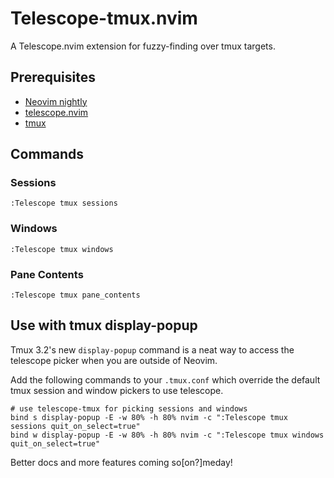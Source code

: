 # Telescope-tmux.nvim

A Telescope.nvim extension for fuzzy-finding over tmux targets.

## Prerequisites

- [Neovim nightly](https://github.com/neovim/neovim/releases/tag/nightly)
- [telescope.nvim](https://github.com/nvim-telescope/telescope.nvim)
- [tmux](https://github.com/tmux/tmux)

## Commands

### Sessions
```
:Telescope tmux sessions
```

### Windows
```
:Telescope tmux windows
```

### Pane Contents
```
:Telescope tmux pane_contents
```

## Use with tmux display-popup
Tmux 3.2's new `display-popup` command is a neat way to access the telescope picker when you are outside of Neovim.

Add the following commands to your `.tmux.conf` which override the default tmux session and window pickers to use telescope.
```
# use telescope-tmux for picking sessions and windows 
bind s display-popup -E -w 80% -h 80% nvim -c ":Telescope tmux sessions quit_on_select=true"
bind w display-popup -E -w 80% -h 80% nvim -c ":Telescope tmux windows quit_on_select=true"
```

Better docs and more features coming so[on?]meday!
